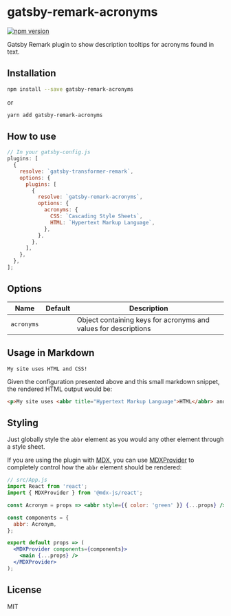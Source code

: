 # gatsby-remark-acronyms

[![npm version](https://img.shields.io/npm/v/gatsby-remark-acronyms)](https://www.npmjs.com/package/gatsby-remark-acronyms)

Gatsby Remark plugin to show description tooltips for acronyms found in text.

## Installation

```sh
npm install --save gatsby-remark-acronyms
```

or

```sh
yarn add gatsby-remark-acronyms
```

## How to use

```js
// In your gatsby-config.js
plugins: [
  {
    resolve: `gatsby-transformer-remark`,
    options: {
      plugins: [
        {
          resolve: `gatsby-remark-acronyms`,
          options: {
            acronyms: {
              CSS: `Cascading Style Sheets`,
              HTML: `Hypertext Markup Language`,
            },
          },
        },
      ],
    },
  },
];
```

## Options

| Name       | Default | Description                                                     |
| ---------- | ------- | --------------------------------------------------------------- |
| `acronyms` |         | Object containing keys for acronyms and values for descriptions |

## Usage in Markdown

```text
My site uses HTML and CSS!
```

Given the configuration presented above and this small markdown snippet, the rendered HTML output would be:

```html
<p>My site uses <abbr title="Hypertext Markup Language">HTML</abbr> and <abbr title="Cascading Style Sheets">CSS</abbr>!</p>
```

## Styling

Just globally style the `abbr` element as you would any other element through a style sheet.

If you are using the plugin with [MDX](https://mdxjs.com/), you can use [MDXProvider](https://mdxjs.com/getting-started#mdxprovider) to completely control how the `abbr` element should be rendered:

```jsx
// src/App.js
import React from 'react';
import { MDXProvider } from '@mdx-js/react';

const Acronym = props => <abbr style={{ color: 'green' }} {...props} />;

const components = {
  abbr: Acronym,
};

export default props => (
  <MDXProvider components={components}>
    <main {...props} />
  </MDXProvider>
);
```

## License

MIT

